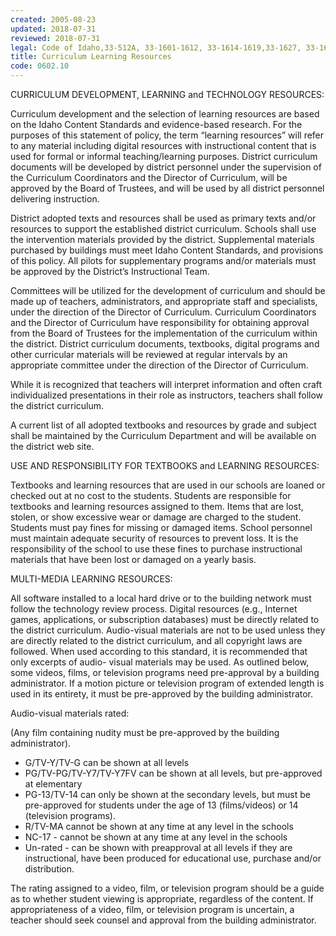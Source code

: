 ```yaml
---
created: 2005-08-23
updated: 2018-07-31
reviewed: 2018-07-31
legal: Code of Idaho,33-512A, 33-1601-1612, 33-1614-1619,33-1627, 33-1629-1633
title: Curriculum Learning Resources
code: 0602.10
---
```



CURRICULUM DEVELOPMENT, LEARNING and TECHNOLOGY RESOURCES:

Curriculum development and the selection of learning resources are based on the Idaho Content Standards and evidence-based research. For the purposes of this statement of policy, the term “learning resources” will refer to any material including digital resources with instructional content that is used for formal or informal teaching/learning purposes. District curriculum documents will be developed by district personnel under the supervision of the Curriculum Coordinators and the Director of Curriculum, will be approved by the Board of Trustees, and will be used by all district personnel delivering instruction.

District adopted texts and resources shall be used as primary texts and/or resources to support the established district curriculum. Schools shall use the intervention materials provided by the district. Supplemental materials purchased by buildings must meet Idaho Content Standards, and provisions of this policy. All pilots for supplementary programs and/or materials must be approved by the District’s Instructional Team.

Committees will be utilized for the development of curriculum and should be made up of teachers, administrators, and appropriate staff and specialists, under the direction of the Director of Curriculum. Curriculum Coordinators and the Director of Curriculum have responsibility for obtaining approval from the Board of Trustees for the implementation of the curriculum within the district. District curriculum documents, textbooks, digital programs and other curricular materials will be reviewed at regular intervals by an appropriate committee under the direction of the Director of Curriculum.

While it is recognized that teachers will interpret information and often craft individualized presentations in their role as instructors, teachers shall follow the district curriculum.

A current list of all adopted textbooks and resources by grade and subject shall be maintained by the Curriculum Department and will be available on the district web site.

USE AND RESPONSIBILITY FOR TEXTBOOKS and LEARNING RESOURCES:

Textbooks and learning resources that are used in our schools are loaned or checked out at no cost to the students. Students are responsible for textbooks and learning resources assigned to them. Items that are lost, stolen, or show excessive wear or damage are charged to the student. Students must pay fines for missing or damaged items. School personnel must maintain adequate security of resources to prevent loss. It is the responsibility of the school to use these fines to purchase instructional materials that have been lost or damaged on a yearly basis.

MULTI-MEDIA LEARNING RESOURCES:

All software installed to a local hard drive or to the building network must follow the technology review process. Digital resources (e.g., Internet games, applications, or subscription databases) must be directly related to the district curriculum. Audio-visual materials are not to be used unless they are directly related to the district curriculum, and all copyright laws are followed. When used according to this standard, it is recommended that only excerpts of audio- visual materials may be used. As outlined below, some videos, films, or television programs need pre-approval by a building administrator. If a motion picture or television program of extended length is used in its entirety, it must be pre-approved by the building administrator.

Audio-visual materials rated:

(Any film containing nudity must be pre-approved by the building administrator).

- G/TV-Y/TV-G can be shown at all levels
- PG/TV-PG/TV-Y7/TV-Y7FV can be shown at all levels, but pre-approved at elementary
- PG-13/TV-14 can only be shown at the secondary levels, but must be pre-approved for students under the age of 13 (films/videos) or 14 (television programs).
- R/TV-MA cannot be shown at any time at any level in the schools
- NC-17 - cannot be shown at any time at any level in the schools
- Un-rated - can be shown with preapproval at all levels if they are instructional, have been produced for educational use, purchase and/or distribution.

The rating assigned to a video, film, or television program should be a guide as to whether student viewing is appropriate, regardless of the content. If appropriateness of a video, film, or television program is uncertain, a teacher should seek counsel and approval from the building administrator.

